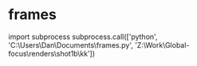 # frames

import subprocess
subprocess.call(['python', 'C:\\Users\\Dan\\Documents\\frames.py', 'Z:\\Work\\Global-focus\\renders\\shot1b\\kk'])


